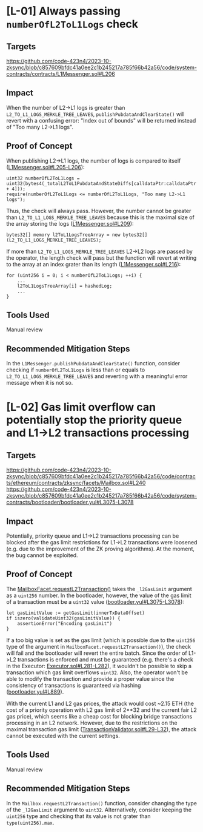 # [L-01] Always passing `numberOfL2ToL1Logs` check
## Targets
https://github.com/code-423n4/2023-10-zksync/blob/c857609bfdc41a0ee2c1b245217a785f66b42a56/code/system-contracts/contracts/L1Messenger.sol#L206
## Impact
When the number of L2->L1 logs is greater than `L2_TO_L1_LOGS_MERKLE_TREE_LEAVES`, `publishPubdataAndClearState()` will revert with a confusing error: "Index out of bounds" will be returned instead of "Too many L2->L1 logs".
## Proof of Concept
When publishing L2->L1 logs, the number of logs is compared to itself ([L1Messenger.sol#L205-L206](https://github.com/code-423n4/2023-10-zksync/blob/c857609bfdc41a0ee2c1b245217a785f66b42a56/code/system-contracts/contracts/L1Messenger.sol#L205-L206)):
```solidity
uint32 numberOfL2ToL1Logs = uint32(bytes4(_totalL2ToL1PubdataAndStateDiffs[calldataPtr:calldataPtr + 4]));
require(numberOfL2ToL1Logs <= numberOfL2ToL1Logs, "Too many L2->L1 logs");
```

Thus, the check will always pass. However, the number cannot be greater than `L2_TO_L1_LOGS_MERKLE_TREE_LEAVES` because this is the maximal size of the array storing the logs ([L1Messenger.sol#L209](https://github.com/code-423n4/2023-10-zksync/blob/c857609bfdc41a0ee2c1b245217a785f66b42a56/code/system-contracts/contracts/L1Messenger.sol#L209)):
```solidity
bytes32[] memory l2ToL1LogsTreeArray = new bytes32[](L2_TO_L1_LOGS_MERKLE_TREE_LEAVES);
```

If more than `L2_TO_L1_LOGS_MERKLE_TREE_LEAVES` L2->L2 logs are passed by the operator, the length check will pass but the function will revert at writing to the array at an index grater than its length ([L1Messenger.sol#L216](https://github.com/code-423n4/2023-10-zksync/blob/c857609bfdc41a0ee2c1b245217a785f66b42a56/code/system-contracts/contracts/L1Messenger.sol#L216)):
```solidity
for (uint256 i = 0; i < numberOfL2ToL1Logs; ++i) {
    ...
    l2ToL1LogsTreeArray[i] = hashedLog;
    ...
}
```
## Tools Used
Manual review
## Recommended Mitigation Steps
In the `L1Messenger.publishPubdataAndClearState()` function, consider checking if `numberOfL2ToL1Logs` is less than or equals to `L2_TO_L1_LOGS_MERKLE_TREE_LEAVES` and reverting with a meaningful error message when it is not so.



# [L-02] Gas limit overflow can potentially stop the priority queue and L1->L2 transactions processing
## Targets
https://github.com/code-423n4/2023-10-zksync/blob/c857609bfdc41a0ee2c1b245217a785f66b42a56/code/contracts/ethereum/contracts/zksync/facets/Mailbox.sol#L240
https://github.com/code-423n4/2023-10-zksync/blob/c857609bfdc41a0ee2c1b245217a785f66b42a56/code/system-contracts/bootloader/bootloader.yul#L3075-L3078
## Impact
Potentially, priority queue and L1->L2 transactions processing can be blocked after the gas limit restrictions for L1->L2 transactions were loosened (e.g. due to the improvement of the ZK proving algorithms). At the moment, the bug cannot be exploited.
## Proof of Concept
The [MailboxFacet.requestL2Transaction()](https://github.com/code-423n4/2023-10-zksync/blob/c857609bfdc41a0ee2c1b245217a785f66b42a56/code/contracts/ethereum/contracts/zksync/facets/Mailbox.sol#L236) takes the `_l2GasLimit` argument as a `uint256` number. In the bootloader, however, the value of the gas limit of a transaction must be a `uint32` value ([bootloader.yul#L3075-L3078](https://github.com/code-423n4/2023-10-zksync/blob/c857609bfdc41a0ee2c1b245217a785f66b42a56/code/system-contracts/bootloader/bootloader.yul#L3075-L3078)):
```yul
let gasLimitValue := getGasLimit(innerTxDataOffset)
if iszero(validateUint32(gasLimitValue)) {
    assertionError("Encoding gasLimit")
}
```
If a too big value is set as the gas limit (which is possible due to the `uint256` type of the argument in `MailboxFacet.requestL2Transaction()`), the check will fail and the bootloader will revert the entire batch. Since the order of L1->L2 transactions is enforced and must be guaranteed (e.g. there's a check in the Executor: [Executor.sol#L281-L282](https://github.com/code-423n4/2023-10-zksync/blob/c857609bfdc41a0ee2c1b245217a785f66b42a56/code/contracts/ethereum/contracts/zksync/facets/Executor.sol#L281-L282)), it wouldn't be possible to skip a transaction which gas limit overflows `uint32`. Also, the operator won't be able to modify the transaction and provide a proper value since the consistency of transactions is guaranteed via hashing ([bootloader.yul#L889](https://github.com/code-423n4/2023-10-zksync/blob/c857609bfdc41a0ee2c1b245217a785f66b42a56/code/system-contracts/bootloader/bootloader.yul#L889)).

With the current L1 and L2 gas prices, the attack would cost ~2.15 ETH (the cost of a priority operation with L2 gas limit of 2**32 and the current fair L2 gas price), which seems like a cheap cost for blocking bridge transactions processing in an L2 network. However, due to the restrictions on the maximal transaction gas limit ([TransactionValidator.sol#L29-L32](https://github.com/code-423n4/2023-10-zksync/blob/c857609bfdc41a0ee2c1b245217a785f66b42a56/code/contracts/ethereum/contracts/zksync/libraries/TransactionValidator.sol#L29-L32)), the attack cannot be executed with the current settings.
## Tools Used
Manual review
## Recommended Mitigation Steps
In the `Mailbox.requestL2Transaction()` function, consider changing the type of the `_l2GasLimit` argument to `uint32`. Alternatively, consider keeping the `uint256` type and checking that its value is not grater than `type(uint256).max`.